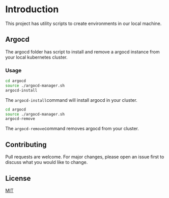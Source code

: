 # Introduction

This project has utility scripts to create environments in our local machine.

## Argocd

The argocd folder has script to install and remove a argocd instance from your local kubernetes cluster.

### Usage

```bash
cd argocd
source ./argocd-manager.sh
argocd-install
```
The `argocd-install`command will install argocd in your cluster.

```bash
cd argocd
source ./argocd-manager.sh
argocd-remove
```
The `argocd-remove`command removes argocd from your cluster.


## Contributing
Pull requests are welcome. For major changes, please open an issue first to discuss what you would like to change.

## License
[MIT](https://choosealicense.com/licenses/mit/)
